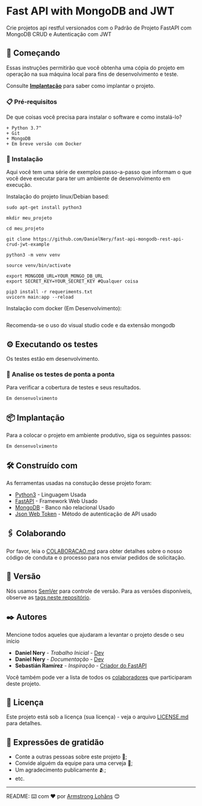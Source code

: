# Fast API with MongoDB and JWT

Crie projetos api restful versionados com o Padrão de Projeto FastAPI com MongoDB CRUD e Autenticação com JWT

## 🚀 Começando

Essas instruções permitirão que você obtenha uma cópia do projeto em operação na sua máquina local para fins de desenvolvimento e teste.

Consulte **[Implantação](#-implanta%C3%A7%C3%A3o)** para saber como implantar o projeto.

### 📋 Pré-requisitos

De que coisas você precisa para instalar o software e como instalá-lo?

```
+ Python 3.7^
+ Git
+ MongoDB
+ Em breve versão com Docker
```

### 🔧 Instalação

Aqui você tem uma série de exemplos passo-a-passo que informam o que você deve executar para ter um ambiente de desenvolvimento em execução.

Instalação do projeto linux/Debian based:

```
sudo apt-get install python3

mkdir meu_projeto

cd meu_projeto

git clone https://github.com/DanielNery/fast-api-mongodb-rest-api-crud-jwt-example

python3 -m venv venv

source venv/bin/activate

export MONGODB_URL=YOUR_MONGO_DB_URL
export SECRET_KEY=YOUR_SECRET_KEY #Qualquer coisa

pip3 install -r requeriments.txt
uvicorn main:app --reload
```

Instalação com docker (Em Desenvolvimento):

```

```

Recomenda-se o uso do visual studio code e da extensão mongodb

## ⚙️ Executando os testes

Os testes estão em desenvolvimento.

### 🔩 Analise os testes de ponta a ponta

Para verificar a cobertura de testes e seus resultados.

```
Em densenvolvimento
```

## 📦 Implantação

Para a colocar o projeto em ambiente produtivo, siga os seguintes passos:

```
Em densenvolvimento
```

## 🛠️ Construído com

As ferramentas usadas na constução desse projeto foram:

* [Python3](https://www.python.org/downloads/) - Linguagem Usada
* [FastAPI](https://fastapi.tiangolo.com/) - Framework Web Usado
* [MongoDB](https://www.mongodb.com) - Banco não relacional Usado
* [Json Web Token](https://jwt.io/) - Método de autenticação de API usado

## 🖇️ Colaborando

Por favor, leia o [COLABORACAO.md](https://gist.github.com/usuario/linkParaInfoSobreContribuicoes) para obter detalhes sobre o nosso código de conduta e o processo para nos enviar pedidos de solicitação.

## 📌 Versão

Nós usamos [SemVer](http://semver.org/) para controle de versão. Para as versões disponíveis, observe as [tags neste repositório](https://github.com/suas/tags/do/projeto). 

## ✒️ Autores

Mencione todos aqueles que ajudaram a levantar o projeto desde o seu início

* **Daniel Nery** - *Trabalho Inicial* - [Dev](https://github.com/DanielNery)
* **Daniel Nery** - *Documentação* - [Dev](https://github.com/DanielNery)
* **Sebastián Ramírez** - *Inspiração* - [Criador do FastAPI](https://github.com/tiangolo/full-stack-fastapi-postgresql)


Você também pode ver a lista de todos os [colaboradores](https://github.com/usuario/projeto/colaboradores) que participaram deste projeto.

## 📄 Licença

Este projeto está sob a licença (sua licença) - veja o arquivo [LICENSE.md](https://github.com/usuario/projeto/licenca) para detalhes.

## 🎁 Expressões de gratidão

* Conte a outras pessoas sobre este projeto 📢;
* Convide alguém da equipe para uma cerveja 🍺;
* Um agradecimento publicamente 🫂;
* etc.


---
README:
⌨️ com ❤️ por [Armstrong Lohãns](https://gist.github.com/lohhans) 😊
